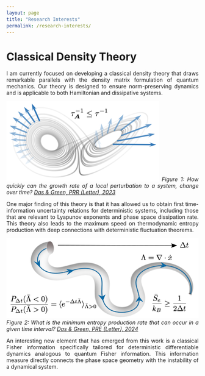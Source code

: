 ```yaml
---
layout: page
title: "Research Interests"
permalink: /research-interests/
---
```


<style>
    p {
        text-align: justify;
    }
</style>

# Classical Density Theory

<p>I am currently focused on developing a classical density theory that draws
remarkable parallels with the density matrix formulation of quantum mechanics.
Our theory is designed to ensure norm-preserving dynamics and is applicable to
both Hamiltonian and dissipative systems.</p>

![Figure 1](images/Lorenz-attractor-speed-limit-400x400.png)
*Figure 1: How quickly can the growth rate of a local perturbation to a system,
change over time? [Das & Green, PRR (Letter), 2023](https://journals.aps.org/prresearch/abstract/10.1103/PhysRevResearch.5.L012016)*

<p>One major finding of this theory is that it has allowed us to obtain first
time-information uncertainty relations for deterministic systems, including
those that are relevant to Lyapunov exponents and phase space dissipation rate.
This theory also leads to the maximum speed on thermodynamic entropy production
with deep connections with deterministic fluctuation theorems.</p>

![Figure 2](images/Max-speed.png)
*Figure 2: What is the minimum entropy production rate that can occur in a given
time interval? [Das & Green, PRE (Letter), 2024](https://journals.aps.org/pre/abstract/10.1103/PhysRevE.109.L052104)*

<p>An interesting new element that has emerged from this work is a classical
Fisher information specifically tailored for deterministic differentiable
dynamics analogous to quantum Fisher information. This information measure
directly connects the phase space geometry with the instability of a dynamical
system.</p>
